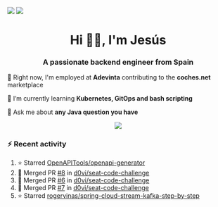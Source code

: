 [![](https://img.shields.io/badge/Jesús_Iglesias-0077B5?style=flat&logo=linkedin&logoColor=white)][linkedin]
[![](https://img.shields.io/badge/d0vi-330F63?style=flat&logo=gitlab&logoColor=white)][gitlab]

<h1 align="center">Hi 👋🏻️, I'm Jesús</h1>
<h3 align="center">A passionate backend engineer from Spain</h3>

🔭 Right now, I'm employed at **Adevinta** contributing to the **coches.net** marketplace

🌱 I’m currently learning **Kubernetes, GitOps and bash scripting**

💬 Ask me about **any Java question you have**

<p align="center">
  <a href="https://skillicons.dev">
    <img src="https://skillicons.dev/icons?i=java,kotlin,spring,postgres,git,kubernetes,docker,kafka,aws,elasticsearch,linux" />
  </a>
</p>

### ⚡ Recent activity

<!--RECENT_ACTIVITY:start-->
1. ⭐ Starred [OpenAPITools/openapi-generator](https://github.com/OpenAPITools/openapi-generator)<br>
2. 🎉 Merged PR [#8](https://github.com/d0vi/seat-code-challenge/pull/8) in [d0vi/seat-code-challenge](https://github.com/d0vi/seat-code-challenge)<br>
3. 🎉 Merged PR [#6](https://github.com/d0vi/seat-code-challenge/pull/6) in [d0vi/seat-code-challenge](https://github.com/d0vi/seat-code-challenge)<br>
4. 🎉 Merged PR [#7](https://github.com/d0vi/seat-code-challenge/pull/7) in [d0vi/seat-code-challenge](https://github.com/d0vi/seat-code-challenge)<br>
5. ⭐ Starred [rogervinas/spring-cloud-stream-kafka-step-by-step](https://github.com/rogervinas/spring-cloud-stream-kafka-step-by-step)<br>
<!--RECENT_ACTIVITY:end-->

[linkedin]: https://linkedin.com/in/jesusiglesiasiglesias
[gitlab]: https://gitlab.com/d0vi
